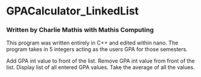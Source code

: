 # GPACalculator_LinkedList

### Written by Charlie Mathis with Mathis Computing
This program was written entirely in C++ and edited within nano.  The program takes in 5 integers acting as the users GPA for those semesters.


Add GPA int value to front of the list.
Remove GPA int value from front of the list.
Display list of all entered GPA values.
Take the average of all the values.
